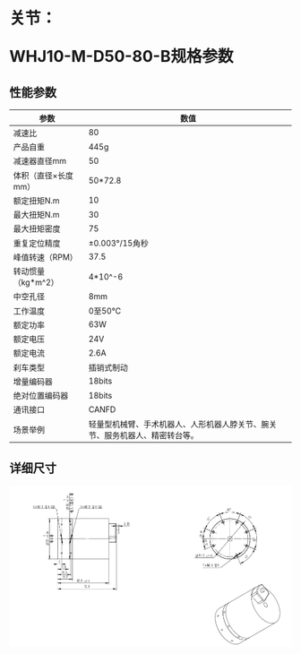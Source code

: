 # <p class="hidden">关节：</p>WHJ10-M-D50-80-B规格参数

## 性能参数

| 参数 | 数值 |
| --- | --- |
| 减速比 | 80 |
| 产品自重 | 445g |
| 减速器直径mm | 50 |
| 体积（直径×长度mm） | 50*72.8 |
| 额定扭矩N.m | 10 |
| 最大扭矩N.m | 30 |
| 最大扭矩密度 | 75 |
| 重复定位精度 | ±0.003°/15角秒 |
| 峰值转速（RPM） | 37.5 |
| 转动惯量（kg*m^2） | 4*10^-6 |
| 中空孔径 | 8mm |
| 工作温度 | 0至50℃ |
| 额定功率 | 63W |
| 额定电压 | 24V |
| 额定电流 | 2.6A |
| 刹车类型 | 插销式制动 |
| 增量编码器 | 18bits |
| 绝对位置编码器 | 18bits |
| 通讯接口 | CANFD |
| 场景举例 | 轻量型机械臂、手术机器人、人形机器人脖关节、腕关节、服务机器人、精密转台等。 |

## 详细尺寸
![alt text](<CleanShot 2024-08-21 at 18.04.30.png>)